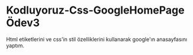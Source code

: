 # Kodluyoruz-Css-GoogleHomePage Ödev3
Html etiketlerini ve css'in stil özelliklerini kullanarak google'ın anasayfasını yaptım.
